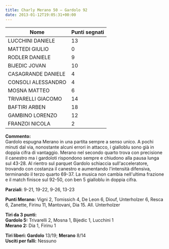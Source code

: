 ```yaml
---
title: Charly Merano 50 – Gardolo 92
date: 2013-01-12T19:05:31+00:00
---
```

| **Nome** | **Punti segnati** |
| -------- | ----------------- |
| LUCCHINI DANIELE | 13 |
| MATTEDI GIULIO | 0 |
| RODLER DANIELE | 9 |
| BIJEDIC JOVAN | 10 |
| CASAGRANDE DANIELE | 4 |
| CONSOLI ALESSANDRO | 4 |
| MOSNA MATTEO | 6 |
| TRIVARELLI GIACOMO | 14 |
| BAFTIRI ARBEN | 18 |
| GAMBINO LORENZO | 12 |
| FRANZOI NICOLA | 2 |

**Commento:**  
Gardolo espugna Merano in una partita sempre a senso unico. A pochi minuti dal via, nonostante alcuni errori in attacco, i gialloblu sono già in doppia cifra di vantaggio. Merano nel secondo quarto trova con precisione il canestro ma i gardoloti rispondono sempre e chiudono alla pausa lunga sul 43-28. Al rientro sul parquet Gardolo schiaccia sull'acceleratore, trovando con costanza il canestro e aumentando l'intensità difensiva, terminando il terzo quarto 69-37. La musica non cambia nell'ultima frazione e il match finisce sul 92-50, con ben 5 gialloblu in doppia cifra.

**Parziali**: 9-21, 19-22, 9-26, 13-23

**Punti Merano:** Vigni 2, Tomissich 4, De Leon 6, Diouf, Unterholzer 6, Resca 6, Zanette, Firinu 11, Mantovani, Dia 15. All. Unterholzer

**Tiri da 3 punti:**  
**Gardolo 5:** Trivarelli 2, Mosna 1, Bijedic 1, Lucchini 1  
**Merano 2:** Dia 1, Firinu 1

**Tiri liberi: Gardolo** 13/19; **Merano** 8/14  
**Usciti per falli:** Nessuno
